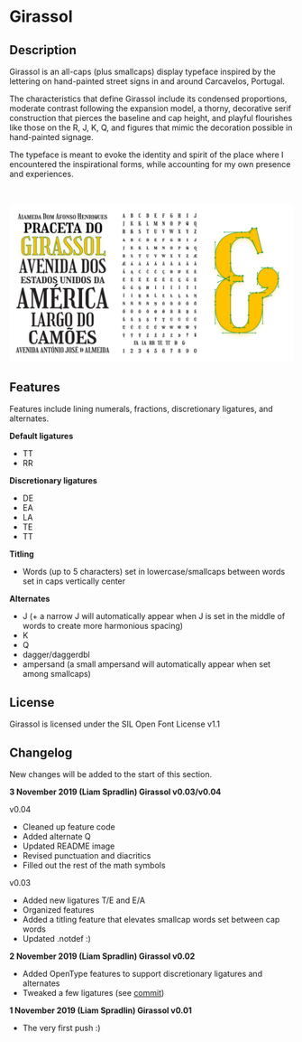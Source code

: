# Girassol

## Description
Girassol is an all-caps (plus smallcaps) display typeface inspired by the lettering on hand-painted street signs in and around
Carcavelos, Portugal.

The characteristics that define Girassol include its condensed proportions, moderate
contrast following the expansion model, a thorny, decorative serif construction that pierces the
baseline and cap height, and playful flourishes like those on the R, J, K, Q, and figures that mimic the
decoration possible in hand-painted signage.

The typeface is meant to evoke the identity and spirit of the place where I encountered the
inspirational forms, while accounting for my own presence and experiences.

<br/>

![Type samples](docs/images/Girassol_Samples.png)

## Features
Features include lining numerals, fractions, discretionary ligatures, and alternates.  

**Default ligatures**
* TT
* RR

**Discretionary ligatures**
* DE
* EA
* LA
* TE
* TT

**Titling**
* Words (up to 5 characters) set in lowercase/smallcaps between words set in caps vertically center

**Alternates**
* J (+ a narrow J will automatically appear when J is set in the middle of words to create more harmonious spacing)
* K
* Q
* dagger/daggerdbl
* ampersand (a small ampersand will automatically appear when set among smallcaps)

## License
Girassol is licensed under the SIL Open Font License v1.1

## Changelog
New changes will be added to the start of this section.

**3 November 2019 (Liam Spradlin) Girassol v0.03/v0.04**  

v0.04
* Cleaned up feature code
* Added alternate Q
* Updated README image
* Revised punctuation and diacritics
* Filled out the rest of the math symbols  

v0.03
* Added new ligatures T/E and E/A
* Organized features
* Added a titling feature that elevates smallcap words set between cap words  
* Updated .notdef :)

**2 November 2019 (Liam Spradlin) Girassol v0.02**
* Added OpenType features to support discretionary ligatures and alternates
* Tweaked a few ligatures (see [commit](https://github.com/liamspradlin/Girassol-Display/commit/4c376973bc137e80c2c7804e64dde87827e29d92))

**1 November 2019 (Liam Spradlin) Girassol v0.01**
* The very first push :)
